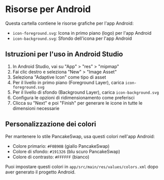# Risorse per Android

Questa cartella contiene le risorse grafiche per l'app Android:

- `icon-foreground.svg`: Icona in primo piano (logo) per l'app Android
- `icon-background.svg`: Sfondo dell'icona per l'app Android

## Istruzioni per l'uso in Android Studio

1. In Android Studio, vai su "App" > "res" > "mipmap"
2. Fai clic destro e seleziona "New" > "Image Asset"
3. Seleziona "Adaptive Icon" come tipo di asset
4. Per il livello in primo piano (Foreground Layer), carica `icon-foreground.svg`
5. Per il livello di sfondo (Background Layer), carica `icon-background.svg`
6. Configura le opzioni di ridimensionamento come preferisci
7. Clicca su "Next" e poi "Finish" per generare le icone in tutte le dimensioni necessarie

## Personalizzazione dei colori

Per mantenere lo stile PancakeSwap, usa questi colori nell'app Android:

- Colore primario: `#F0B90B` (giallo PancakeSwap)
- Colore di sfondo: `#191326` (blu scuro PancakeSwap)
- Colore di contrasto: `#FFFFFF` (bianco)

Puoi impostare questi colori in `app/src/main/res/values/colors.xml` dopo aver generato il progetto Android.